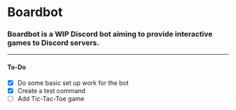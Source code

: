# Boardbot

### Boardbot is a WIP Discord bot aiming to provide interactive games to Discord servers.

---

#### To-Do

- [x] Do some basic set up work for the bot
- [x] Create a test command
- [ ] Add Tic-Tac-Toe game